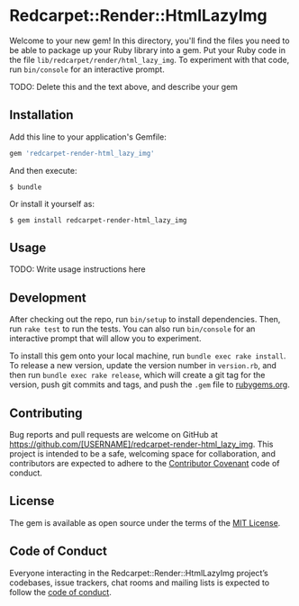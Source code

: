 # Redcarpet::Render::HtmlLazyImg

Welcome to your new gem! In this directory, you'll find the files you need to be able to package up your Ruby library into a gem. Put your Ruby code in the file `lib/redcarpet/render/html_lazy_img`. To experiment with that code, run `bin/console` for an interactive prompt.

TODO: Delete this and the text above, and describe your gem

## Installation

Add this line to your application's Gemfile:

```ruby
gem 'redcarpet-render-html_lazy_img'
```

And then execute:

    $ bundle

Or install it yourself as:

    $ gem install redcarpet-render-html_lazy_img

## Usage

TODO: Write usage instructions here

## Development

After checking out the repo, run `bin/setup` to install dependencies. Then, run `rake test` to run the tests. You can also run `bin/console` for an interactive prompt that will allow you to experiment.

To install this gem onto your local machine, run `bundle exec rake install`. To release a new version, update the version number in `version.rb`, and then run `bundle exec rake release`, which will create a git tag for the version, push git commits and tags, and push the `.gem` file to [rubygems.org](https://rubygems.org).

## Contributing

Bug reports and pull requests are welcome on GitHub at https://github.com/[USERNAME]/redcarpet-render-html_lazy_img. This project is intended to be a safe, welcoming space for collaboration, and contributors are expected to adhere to the [Contributor Covenant](http://contributor-covenant.org) code of conduct.

## License

The gem is available as open source under the terms of the [MIT License](https://opensource.org/licenses/MIT).

## Code of Conduct

Everyone interacting in the Redcarpet::Render::HtmlLazyImg project’s codebases, issue trackers, chat rooms and mailing lists is expected to follow the [code of conduct](https://github.com/[USERNAME]/redcarpet-render-html_lazy_img/blob/master/CODE_OF_CONDUCT.md).
